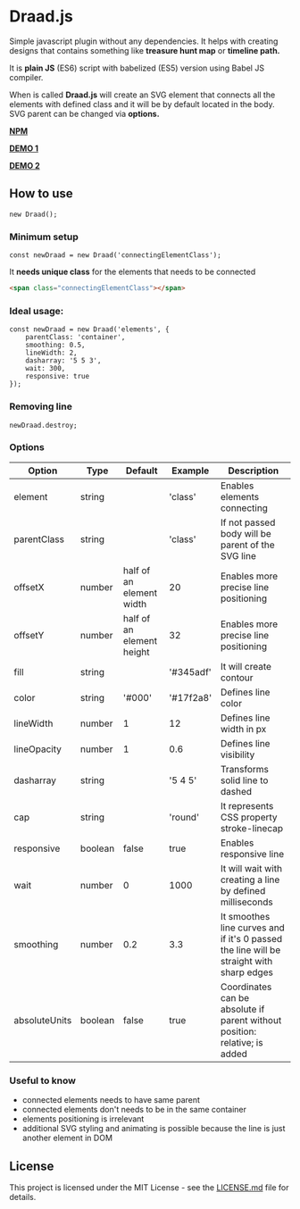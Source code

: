 # Draad.js

Simple javascript plugin without any dependencies. It helps with creating designs that contains something like __treasure hunt map__ or __timeline path.__

It is __plain JS__ (ES6) script with babelized (ES5) version using Babel JS compiler.

When is called __Draad.js__ will create an SVG element that connects all the elements with defined class and it will be by default located in the body. SVG parent can be changed via __options.__ 
 
__[NPM](https://www.npmjs.com/package/draad)__ 

__[DEMO 1](https://codepen.io/tjezidzic/full/wmmaYZ/)__
 
__[DEMO 2](https://codepen.io/tjezidzic/full/dmmoWz/)__

## How to use

```JS
new Draad();
```

### Minimum setup

```JS
const newDraad = new Draad('connectingElementClass');
```

It __needs unique class__ for the elements that needs to be connected 

```HTML
<span class="connectingElementClass"></span>
```

### Ideal usage:

```JS
const newDraad = new Draad('elements', {
    parentClass: 'container',
    smoothing: 0.5,
    lineWidth: 2,
    dasharray: '5 5 3',
    wait: 300,
    responsive: true
});
```

### Removing line

```JS
newDraad.destroy;
```

### Options

Option | Type | Default | Example | Description
------ | ---- | ------- | ------- | -----------
element | string |   | 'class' | Enables elements connecting 
parentClass | string |   | 'class' | If not passed body will be parent of the SVG line
offsetX | number | half of an element width | 20 | Enables more precise line positioning
offsetY | number | half of an element height | 32 | Enables more precise line positioning 
fill | string |  | '#345adf' | It will create contour
color | string | '#000' | '#17f2a8' | Defines line color
lineWidth | number | 1 | 12 | Defines line width in px
lineOpacity | number | 1 | 0.6 | Defines line visibility
dasharray | string |  | '5 4 5' | Transforms solid line to dashed
cap | string |  | 'round' | It represents CSS property stroke-linecap
responsive | boolean | false | true | Enables responsive line 
wait | number | 0 | 1000 | It will wait with creating a line by defined milliseconds
smoothing | number | 0.2 | 3.3 | It smoothes line curves and if it's 0 passed the line will be straight with sharp edges 
absoluteUnits | boolean | false | true | Coordinates can be absolute if parent without position: relative; is added   

### Useful to know
- connected elements needs to have same parent
- connected elements don't needs to be in the same container
- elements positioning is irrelevant
- additional SVG styling and animating is possible because the line is just another element in DOM  

## License

This project is licensed under the MIT License - see the [LICENSE.md](LICENSE.md) file for details.
